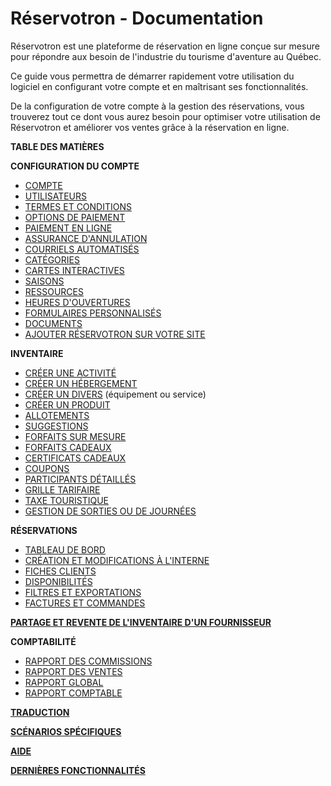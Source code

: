 Réservotron - Documentation
=======

Réservotron est une plateforme de réservation en ligne conçue sur mesure pour répondre aux besoin de  l'industrie du tourisme d'aventure au Québec. 

Ce guide vous permettra de démarrer rapidement votre utilisation du logiciel en configurant votre compte et en maîtrisant ses fonctionnalités. 

De la configuration de votre compte à la gestion des réservations, vous trouverez tout ce dont vous aurez besoin pour optimiser votre utilisation de Réservotron et améliorer vos ventes grâce à la réservation en ligne.

**TABLE DES MATIÈRES**



**CONFIGURATION DU COMPTE**
* [COMPTE](configuration_administrative.md)
* [UTILISATEURS](gestion_des_utilisateurs.md)
* [TERMES ET CONDITIONS](termes_et_conditions.md)
* [OPTIONS DE PAIEMENT](options_de_paiement.md)
* [PAIEMENT EN LIGNE](paiement_en_ligne.md)
* [ASSURANCE D'ANNULATION](assurance_dannulation.md)
* [COURRIELS AUTOMATISÉS](courriels_automatises.md)
* [CATÉGORIES](cat.md)
* [CARTES INTERACTIVES](cartes_interactives.md)
* [SAISONS](saisons.md)
* [RESSOURCES](assignation_de_ressources.md)
* [HEURES D'OUVERTURES](heures_douverture.md)
* [FORMULAIRES PERSONNALISÉS](formulaires_personnalises.md)
* [DOCUMENTS](documents.md)
* [AJOUTER RÉSERVOTRON SUR VOTRE SITE](ajoutez_reservotron_sur_votre_site.md)

**INVENTAIRE**
* [CRÉER UNE ACTIVITÉ](creer_une_activite.md)
* [CRÉER UN HÉBERGEMENT](creer_un_hebergement.md)
* [CRÉER UN DIVERS](creer_un_divers.md) (équipement ou service)
* [CRÉER UN PRODUIT](produits.md)
* [ALLOTEMENTS](allotements.md)
* [SUGGESTIONS](suggestions.md)
* [FORFAITS SUR MESURE](forfaits.md)
* [FORFAITS CADEAUX](forfaits_cadeaux.md)
* [CERTIFICATS CADEAUX](certificats_cadeaux.md)
* [COUPONS](coupons.md)
* [PARTICIPANTS DÉTAILLÉS](detaillez_vos_participants.md)
* [GRILLE TARIFAIRE](grille_tarifaire1.md)
* [TAXE TOURISTIQUE](taxe-touristique.md)
* [GESTION DE SORTIES OU DE JOURNÉES](publier_des_sorties_ou_des_journees_specifiques.md)

**RÉSERVATIONS**
* [TABLEAU DE BORD](tableau_de_bord.md)
* [CRÉATION ET MODIFICATIONS À L'INTERNE](creation_et_modification_a_linterne.md)
* [FICHES CLIENTS](fiches_clients.md)
* [DISPONIBILITÉS](disponibilites.md)
* [FILTRES ET EXPORTATIONS](filtres_et_exportation.md)
* [FACTURES ET COMMANDES](commandes.md)

**[PARTAGE ET REVENTE DE L'INVENTAIRE D'UN FOURNISSEUR](revendre_linventaire_dun_fournisseur.md)**

**COMPTABILITÉ**
* [RAPPORT DES COMMISSIONS](rapport_des_commissions.md)
* [RAPPORT DES VENTES](rapports_des_ventes.md)
* [RAPPORT GLOBAL](rapport_global.md)
* [RAPPORT COMPTABLE](rapport_comptable.md)

**[TRADUCTION](traduction.md)**

**[SCÉNARIOS SPÉCIFIQUES](scenarios_specifiques.md)**

[**AIDE**](aide.md)

[**DERNIÈRES FONCTIONNALITÉS**](dernieres_fonctionnalites.md)